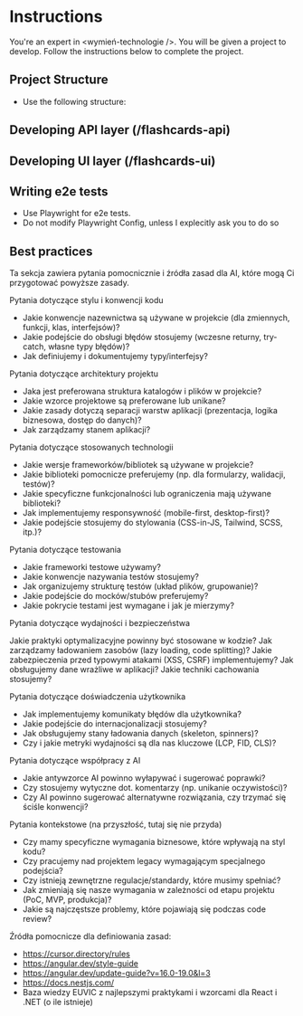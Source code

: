 # Instructions

You're an expert in <wymień-technologie />. You will be given a project to develop. Follow the instructions below to complete the project.

## Project Structure

- Use the following structure:

## Developing API layer (/flashcards-api)

## Developing UI layer (/flashcards-ui)

## Writing e2e tests

- Use Playwright for e2e tests.
- Do not modify Playwright Config, unless I explecitly ask you to do so

## Best practices

<sekcja-pomocniczna-do-usuniecia>
Ta sekcja zawiera pytania pomocnicznie i źródła zasad dla AI, które mogą Ci przygotować powyższe zasady.

Pytania dotyczące stylu i konwencji kodu

- Jakie konwencje nazewnictwa są używane w projekcie (dla zmiennych, funkcji, klas, interfejsów)?
- Jakie podejście do obsługi błędów stosujemy (wczesne returny, try-catch, własne typy błędów)?
- Jak definiujemy i dokumentujemy typy/interfejsy?

Pytania dotyczące architektury projektu

- Jaka jest preferowana struktura katalogów i plików w projekcie?
- Jakie wzorce projektowe są preferowane lub unikane?
- Jakie zasady dotyczą separacji warstw aplikacji (prezentacja, logika biznesowa, dostęp do danych)?
- Jak zarządzamy stanem aplikacji?

Pytania dotyczące stosowanych technologii

- Jakie wersje frameworków/bibliotek są używane w projekcie?
- Jakie biblioteki pomocnicze preferujemy (np. dla formularzy, walidacji, testów)?
- Jakie specyficzne funkcjonalności lub ograniczenia mają używane biblioteki?
- Jak implementujemy responsywność (mobile-first, desktop-first)?
- Jakie podejście stosujemy do stylowania (CSS-in-JS, Tailwind, SCSS, itp.)?

Pytania dotyczące testowania

- Jakie frameworki testowe używamy?
- Jakie konwencje nazywania testów stosujemy?
- Jak organizujemy strukturę testów (układ plików, grupowanie)?
- Jakie podejście do mocków/stubów preferujemy?
- Jakie pokrycie testami jest wymagane i jak je mierzymy?

Pytania dotyczące wydajności i bezpieczeństwa

Jakie praktyki optymalizacyjne powinny być stosowane w kodzie?
Jak zarządzamy ładowaniem zasobów (lazy loading, code splitting)?
Jakie zabezpieczenia przed typowymi atakami (XSS, CSRF) implementujemy?
Jak obsługujemy dane wrażliwe w aplikacji?
Jakie techniki cachowania stosujemy?

Pytania dotyczące doświadczenia użytkownika

- Jak implementujemy komunikaty błędów dla użytkownika?
- Jakie podejście do internacjonalizacji stosujemy?
- Jak obsługujemy stany ładowania danych (skeleton, spinners)?
- Czy i jakie metryki wydajności są dla nas kluczowe (LCP, FID, CLS)?

Pytania dotyczące współpracy z AI

- Jakie antywzorce AI powinno wyłapywać i sugerować poprawki?
- Czy stosujemy wytyczne dot. komentarzy (np. unikanie oczywistości)?
- Czy AI powinno sugerować alternatywne rozwiązania, czy trzymać się ściśle konwencji?

Pytania kontekstowe (na przyszłość, tutaj się nie przyda)

- Czy mamy specyficzne wymagania biznesowe, które wpływają na styl kodu?
- Czy pracujemy nad projektem legacy wymagającym specjalnego podejścia?
- Czy istnieją zewnętrzne regulacje/standardy, które musimy spełniać?
- Jak zmieniają się nasze wymagania w zależności od etapu projektu (PoC, MVP, produkcja)?
- Jakie są najczęstsze problemy, które pojawiają się podczas code review?

Źródła pomocnicze dla definiowania zasad:

- https://cursor.directory/rules
- https://angular.dev/style-guide
- https://angular.dev/update-guide?v=16.0-19.0&l=3
- https://docs.nestjs.com/
- Baza wiedzy EUVIC z najlepszymi praktykami i wzorcami dla React i .NET (o ile istnieje)
  </sekcja-pomocniczna-do-usuniecia>
